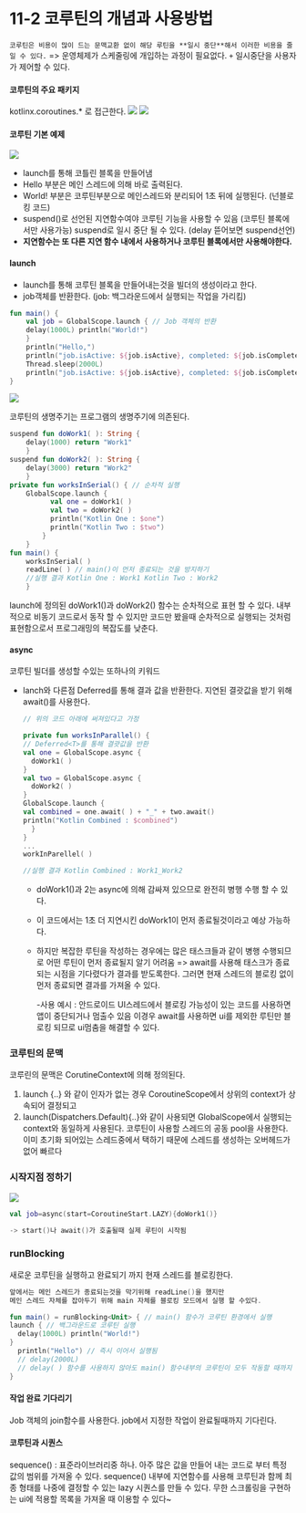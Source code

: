 # 11-2 코루틴의 개념과 사용방법
```코루틴은 비용이 많이 드는 문맥교환 없이 해당 루틴을 **일시 중단**해서 이러한 비용을 줄일 수 있다.``` 
=> 운영체제가 스케줄링에 개입하는 과정이 필요없다. 
`+` 일시중단을 사용자가 제어할 수 있다.

#### 코루틴의 주요 패키지
kotlinx.coroutines.* 로 접근한다.
![](https://velog.velcdn.com/images/5905kjh/post/cd89ad30-db63-44ce-afbe-4a8f56b1638b/image.png)
![](https://velog.velcdn.com/images/5905kjh/post/f71636b6-ffe0-471b-89e6-21a9fe68d08e/image.png)

#### 코루틴 기본 예제 
![](https://velog.velcdn.com/images/5905kjh/post/f0bb5c4c-c02d-48e5-a4a2-fc022bf90883/image.png)
- launch를 통해 코틀린 블록을 만들어냄 
- Hello 부분은 메인 스레드에 의해 바로 출력된다. 
- World! 부분은 코루틴부분으로 메인스레드와 분리되어 1초 뒤에 실행된다. (넌블로킹 코드)
- suspend()로 선언된 지연함수여야 코루틴 기능을 사용할 수 있음 (코루틴 블록에서만 사용가능) suspend로 일시 중단 될 수 있다. (delay 뜯어보면 suspend선언)
- **지연함수는 또 다른 지연 함수 내에서 사용하거나 코루틴 블록에서만 사용해야한다.**

#### launch
- launch를 통해 코루틴 블록을 만들어내는것을 빌더의 생성이라고 한다.
- job객체를 반환한다. (job: 백그라운드에서 실행되는 작업을 가리킴)

```kotlin
fun main() {
	val job = GlobalScope.launch { // Job 객체의 반환 
    delay(1000L) println("World!") 
    } 
    println("Hello,") 
    println("job.isActive: ${job.isActive}, completed: ${job.isCompleted}") //코루틴의 상태 반환
    Thread.sleep(2000L) 
    println("job.isActive: ${job.isActive}, completed: ${job.isCompleted}")
}
```
![](https://velog.velcdn.com/images/5905kjh/post/db2315b4-80ae-40a3-9439-28c8d27387e1/image.png)

코루틴의 생명주기는 프로그램의 생명주기에 의존된다.

```kotlin
suspend fun doWork1( ): String { 
	delay(1000) return "Work1" 
    } 
suspend fun doWork2( ): String { 
	delay(3000) return "Work2" 
    } 
private fun worksInSerial() { // 순차적 실행 		
	GlobalScope.launch { 
          val one = doWork1( ) 
          val two = doWork2( ) 
          println("Kotlin One : $one") 	
          println("Kotlin Two : $two") 
        } 
  	} 
fun main() { 
	worksInSerial( ) 
    readLine( ) // main()이 먼저 종료되는 것을 방지하기 
    //실행 결과 Kotlin One : Work1 Kotlin Two : Work2  
    }
```

launch에 정의된 doWork1()과 doWork2() 함수는 순차적으로 표현 할 수 있다. 내부적으로 비동기 코드로서 동작 할 수 있지만 코드만 봤을때 순차적으로 실행되는 것처럼 표현함으로서 프로그래밍의 복잡도를 낮춘다.

#### async
코루틴 빌더를 생성할 수있는 또하나의 키워드
- lanch와 다른점
Deferred<T>를 통해 결과 값을 반환한다.
  지연된 결괏값을 받기 위해 await()를 사용한다.
  
  
  ```kotlin
  // 위의 코드 아래에 써져있다고 가정
  
  private fun worksInParallel() { 
  // Deferred<T>를 통해 결괏값을 반환 
  val one = GlobalScope.async {
  	doWork1( ) 
  } 
  val two = GlobalScope.async { 
  	doWork2( ) 
  } 
  GlobalScope.launch { 
  val combined = one.await( ) + "_" + two.await()
  println("Kotlin Combined : $combined") 
  	} 
  } 
  ... 
  workInParellel( )
  
  //실행 결과 Kotlin Combined : Work1_Work2
  ```
  
  - doWork1()과 2는 async에 의해 감싸져 있으므로 완전히 병행 수행 할 수 있다.
  - 이 코드에서는 1초 더 지연시킨 doWork1이 먼저 종료될것이라고 예상 가능하다.
  - 하지만 복잡한 루틴을 작성하는 경우에는 많은 태스크들과 같이 병행 수행되므로 어떤 루틴이 먼저 종료될지 알기 어려움
  => await를 사용해 태스크가 종료되는 시점을 기다렸다가 결과를 받도록한다. 그러면 현재 스레드의 블로킹 없이 먼저 종료되면 결과를 가져올 수 있다.
  
 	-사용 예시 : 안드로이드 UI스레드에서 블로킹 가능성이 있는 코드를 사용하면 앱이 중단되거나 멈출수 있음
 		이경우 await를 사용하면 ui를 제외한 루틴만 블로킹 되므로 ui멈춤을 해결할 수 있다.
  
  
### 코루틴의 문맥
  
  코루린의 문맥은 CorutineContext에 의해 정의된다.
  1. launch {..} 와 같이 인자가 없는 경우 CoroutineScope에서 상위의 context가 상속되어 결정되고
  2. launch(Dispatchers.Default){..}와 같이 사용되면 GlobalScope에서 실행되는 context와 동일하게 사용된다. 
  코루틴이 사용할 스레드의 공동 pool을 사용한다. 이미 초기화 되어있는 스레드중에서 택하기 때문에 스레드를 생성하는 오버헤드가 없어 빠르다
  
  ### 시작지점 정하기
  ![](https://velog.velcdn.com/images/5905kjh/post/45d6ad39-0c3b-4de5-a211-83f1ed8f9315/image.png)
  ```kotlin
  val job=async(start=CoroutineStart.LAZY){doWork1()}
  
  -> start()나 await()가 호출될때 실제 루틴이 시작됨
  ```

  ### runBlocking
  새로운 코루틴을 실행하고 완료되기 까지 현재 스레드를 블로킹한다.
  
  ```kotlin
  앞에서는 메인 스레드가 종료되는것을 막기위해 readLine()을 했지만 
  메인 스레드 자체를 잡아두기 위해 main 자체를 블로킹 모드에서 실행 할 수있다.
  
  fun main() = runBlocking<Unit> { // main() 함수가 코루틴 환경에서 실행
  launch { // 백그라운드로 코루틴 실행
  	delay(1000L) println("World!") 
  }
    println("Hello") // 즉시 이어서 실행됨 
    // delay(2000L) 
    // delay( ) 함수를 사용하지 않아도 main() 함수내부의 코루틴이 모두 작동할 때까지 블로킹 
  }
  ```
  
  #### 작업 완료 기다리기
  Job 객체의 join함수를 사용한다. job에서 지정한 작업이 완료될때까지 기다린다.
  
 #### 코루틴과 시퀀스
  
 sequence() : 표준라이브러리중 하나. 아주 많은 값을 만들어 내는 코드로 부터 특정 값의 범위를 가져올 수 있다. 
  sequence() 내부에 지연함수를 사용해 코루틴과 함께 최종 형태를 나중에 결정할 수 있는 lazy 시퀀스를 만들 수 있다.
  무한 스크롤링을 구현하는 ui에 적용할 목록을 가져올 때 이용할 수 있다~
  
